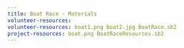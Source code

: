 ```yaml
---
title: Boat Race - Materials
volunteer-resources:
volunteer-resources: boat1.png boat2.jpg BoatRace.sb2
project-resources: boat.png BoatRaceResources.sb2
---
```

